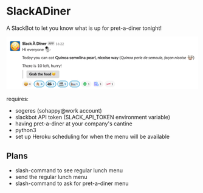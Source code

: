 # SlackADiner

A SlackBot to let you know what is up for pret-a-diner tonight!

![screenshot of the bot in action for the first time](screenshot.png)

requires:

- sogeres (sohappy@work account)
- slackbot API token (SLACK_API_TOKEN environment variable)
- having pret-a-diner at your company's cantine
- python3
- set up Heroku scheduling for when the menu will be available

## Plans

- slash-command to see regular lunch menu
- send the regular lunch menu
- slash-command to ask for pret-a-diner menu
